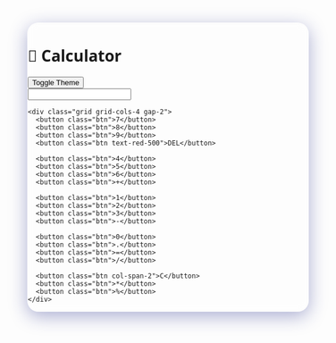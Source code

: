 <!DOCTYPE html>
<html lang="en">
<head>
  <meta charset="UTF-8" />
  <meta name="viewport" content="width=device-width, initial-scale=1.0" />
  <title>Modern Calculator</title>
  <script src="https://cdn.tailwindcss.com"></script>
  <style>
    body {
      font-family: 'Segoe UI', Tahoma, Geneva, Verdana, sans-serif;
    }
    .glass {
      background: rgba(255, 255, 255, 0.1);
      border-radius: 20px;
      box-shadow: 0 8px 32px 0 rgba(31, 38, 135, 0.37);
      backdrop-filter: blur(8.5px);
      -webkit-backdrop-filter: blur(8.5px);
      border: 1px solid rgba(255, 255, 255, 0.18);
    }
  </style>
</head>
<body class="bg-gradient-to-br from-gray-800 to-gray-900 min-h-screen flex items-center justify-center text-white transition-colors">

  <div class="w-full max-w-sm p-5 glass">
    <div class="flex justify-between items-center mb-4">
      <h1 class="text-2xl font-bold">🧮 Calculator</h1>
      <button id="themeToggle" class="text-sm bg-white text-black px-2 py-1 rounded hover:bg-gray-200 transition">Toggle Theme</button>
    </div>
    <input id="display" class="w-full text-right text-2xl bg-white text-black rounded px-4 py-2 mb-4" type="text" readonly />

    <div class="grid grid-cols-4 gap-2">
      <button class="btn">7</button>
      <button class="btn">8</button>
      <button class="btn">9</button>
      <button class="btn text-red-500">DEL</button>

      <button class="btn">4</button>
      <button class="btn">5</button>
      <button class="btn">6</button>
      <button class="btn">+</button>

      <button class="btn">1</button>
      <button class="btn">2</button>
      <button class="btn">3</button>
      <button class="btn">-</button>

      <button class="btn">0</button>
      <button class="btn">.</button>
      <button class="btn">=</button>
      <button class="btn">/</button>

      <button class="btn col-span-2">C</button>
      <button class="btn">*</button>
      <button class="btn">%</button>
    </div>
  </div>

  <script>
    const display = document.getElementById("display");
    const buttons = document.querySelectorAll(".btn");
    const themeToggle = document.getElementById("themeToggle");
    let dark = true;

    buttons.forEach((btn) => {
      btn.addEventListener("click", () => {
        const value = btn.textContent;
        if (value === "=") {
          try {
            display.value = eval(display.value);
          } catch {
            display.value = "Error";
          }
        } else if (value === "C") {
          display.value = "";
        } else if (value === "DEL") {
          display.value = display.value.slice(0, -1);
        } else {
          display.value += value;
        }
      });
    });

    themeToggle.addEventListener("click", () => {
      dark = !dark;
      document.body.classList.toggle("bg-gray-900", dark);
      document.body.classList.toggle("bg-white", !dark);
      document.body.classList.toggle("text-white", dark);
      document.body.classList.toggle("text-black", !dark);
    });
  </script>

  <style>
    .btn {
      padding: 0.75rem;
      font-size: 1.25rem;
      background-color: rgba(255, 255, 255, 0.15);
      border-radius: 10px;
      transition: 0.2s;
    }

    .btn:hover {
      background-color: rgba(255, 255, 255, 0.3);
      transform: scale(1.05);
    }
  </style>
</body>
</html>


